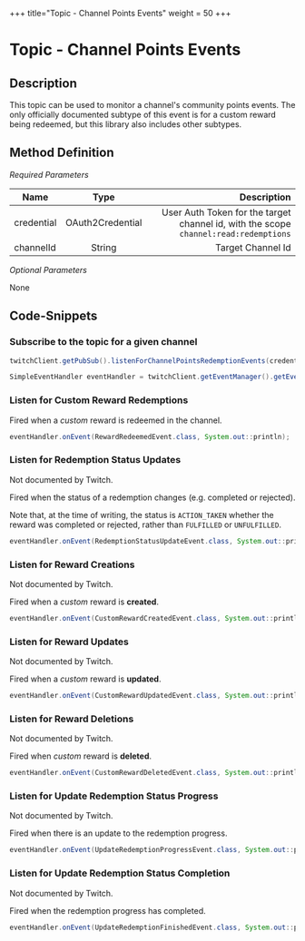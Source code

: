 +++
title="Topic - Channel Points Events"
weight = 50
+++

# Topic - Channel Points Events

## Description

This topic can be used to monitor a channel's community points events.
The only officially documented subtype of this event is for a custom reward being redeemed, but this library also includes other subtypes.

## Method Definition

*Required Parameters*

| Name          | Type      | Description  |
| ------------- |:---------:| -----------------:|
| credential | OAuth2Credential | User Auth Token for the target channel id, with the scope `channel:read:redemptions` |
| channelId | String | Target Channel Id |

*Optional Parameters*

None

## Code-Snippets

### Subscribe to the topic for a given channel

```java
twitchClient.getPubSub().listenForChannelPointsRedemptionEvents(credential, "149223493");

SimpleEventHandler eventHandler = twitchClient.getEventManager().getEventHandler(SimpleEventHandler.class);
```

### Listen for Custom Reward Redemptions

Fired when a _custom_ reward is redeemed in the channel.

```java
eventHandler.onEvent(RewardRedeemedEvent.class, System.out::println);
```

### Listen for Redemption Status Updates

Not documented by Twitch.

Fired when the status of a redemption changes (e.g. completed or rejected). 

Note that, at the time of writing, the status is `ACTION_TAKEN` whether the reward was completed or rejected, rather than `FULFILLED` or `UNFULFILLED`.

```java
eventHandler.onEvent(RedemptionStatusUpdateEvent.class, System.out::println);
```

### Listen for Reward Creations

Not documented by Twitch.

Fired when a _custom_ reward is **created**.

```java
eventHandler.onEvent(CustomRewardCreatedEvent.class, System.out::println);
```

### Listen for Reward Updates

Not documented by Twitch.

Fired when a _custom_ reward is **updated**.

```java
eventHandler.onEvent(CustomRewardUpdatedEvent.class, System.out::println);
```

### Listen for Reward Deletions

Not documented by Twitch.

Fired when _custom_ reward is **deleted**.

```java
eventHandler.onEvent(CustomRewardDeletedEvent.class, System.out::println);
```

### Listen for Update Redemption Status Progress

Not documented by Twitch.

Fired when there is an update to the redemption progress.

```java
eventHandler.onEvent(UpdateRedemptionProgressEvent.class, System.out::println);
```

### Listen for Update Redemption Status Completion

Not documented by Twitch.

Fired when the redemption progress has completed.

```java
eventHandler.onEvent(UpdateRedemptionFinishedEvent.class, System.out::println);
```
